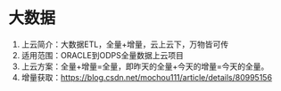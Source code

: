 # 大数据
1. 上云简介：大数据ETL，全量+增量，云上云下，万物皆可传
2. 适用范围：ORACLE到ODPS全量数据上云项目
3. 上云方案：全量+增量=全量，即昨天的全量+今天的增量=今天的全量。
4. 增量获取：<https://blog.csdn.net/mochou111/article/details/80995156>

